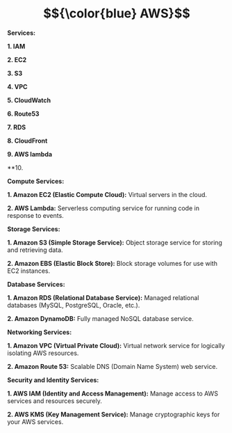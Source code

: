 # $${\color{blue} AWS}$$


**Services:**

**1. IAM**

**2. EC2**

**3. S3**

**4. VPC**

**5. CloudWatch**

**6. Route53**

**7. RDS**

**8. CloudFront**

**9. AWS lambda**

**10. 




**Compute Services:**

**1. Amazon EC2 (Elastic Compute Cloud):** Virtual servers in the cloud.

**2. AWS Lambda:** Serverless computing service for running code in response to events.

**Storage Services:**

**1. Amazon S3 (Simple Storage Service):** Object storage service for storing and retrieving data.

**2. Amazon EBS (Elastic Block Store):** Block storage volumes for use with EC2 instances.

**Database Services:**

**1. Amazon RDS (Relational Database Service):** Managed relational databases (MySQL, PostgreSQL, Oracle, etc.).

**2. Amazon DynamoDB:** Fully managed NoSQL database service.

**Networking Services:**

**1. Amazon VPC (Virtual Private Cloud):** Virtual network service for logically isolating AWS resources.

**2. Amazon Route 53:** Scalable DNS (Domain Name System) web service.

**Security and Identity Services:**

**1. AWS IAM (Identity and Access Management):** Manage access to AWS services and resources securely.

**2. AWS KMS (Key Management Service):** Manage cryptographic keys for your AWS services.
